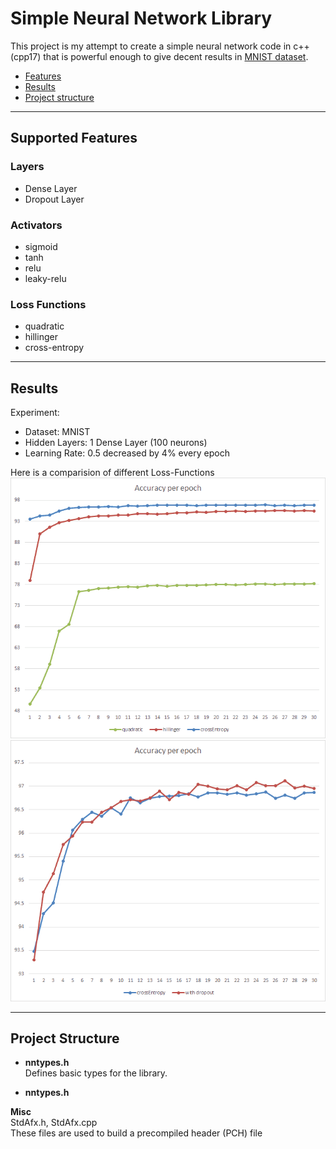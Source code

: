 Simple Neural Network Library
=============================

This project is my attempt to create a simple neural network
code in c++ (cpp17) that is powerful enough to give decent 
results in [MNIST dataset](http://yann.lecun.com/exdb/mnist/).

*	[Features](#features)
*	[Results](#results)
*	[Project structure](#project-structure)

---

[](#features)
## Supported Features

### Layers
*	Dense Layer
*	Dropout Layer

### Activators
*	sigmoid
*	tanh
*	relu
*	leaky-relu

### Loss Functions
*	quadratic
*	hillinger
*	cross-entropy

---

[](#results)
## Results
Experiment:
* Dataset: MNIST
* Hidden Layers: 1 Dense Layer (100 neurons)
* Learning Rate: 0.5 decreased by 4% every epoch

Here is a comparision of different Loss-Functions
![alt text](./plots/accuracy_plot_1.png)
![alt text](./plots/accuracy_plot_2.png)

---

[](#project-structure)
## Project Structure
*	__nntypes.h__  
	Defines basic types for the library.

*	__nntypes.h__


__Misc__  
StdAfx.h, StdAfx.cpp  
    These files are used to build a precompiled header (PCH) file


